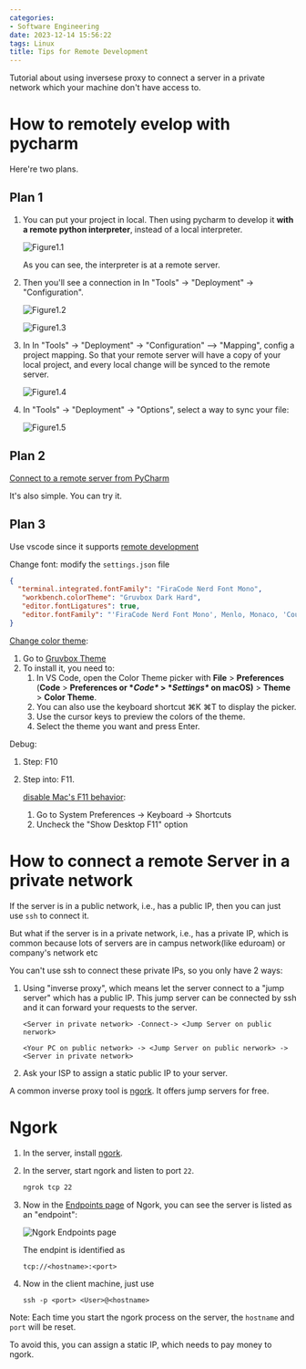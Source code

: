 ```yaml
---
categories:
- Software Engineering
date: 2023-12-14 15:56:22
tags: Linux
title: Tips for Remote Development
---
```


Tutorial about using inversese proxy to connect a server in a private network which your machine don't have access to.

<!--more-->

# How to remotely evelop with pycharm

Here're two plans.

## Plan 1

1. You can put your project in local. Then using pycharm to develop it **with a remote python interpreter**, instead of a local interpreter.

   ![Figure1.1](https://lyk-love.oss-cn-shanghai.aliyuncs.com/Software%20Engineering/Tips%20for%20Remote%20Development/Figure%201.1.png)

   As you can see, the interpreter is at a remote server.

2. Then you'll see a connection in In "Tools" -> "Deployment" -> "Configuration".

   ![Figure1.2](https://lyk-love.oss-cn-shanghai.aliyuncs.com/Software%20Engineering/Tips%20for%20Remote%20Development/Figure1.2.png)

   ![Figure1.3](https://lyk-love.oss-cn-shanghai.aliyuncs.com/Software%20Engineering/Tips%20for%20Remote%20Development/Figure1.3.png) 

3. In In "Tools" -> "Deployment" -> "Configuration" --> "Mapping", config a project mapping. So that your remote server will have a copy of your local project, and every local change will be synced to the remote server.

   ![Figure1.4](https://lyk-love.oss-cn-shanghai.aliyuncs.com/Software%20Engineering/Tips%20for%20Remote%20Development/Figure1.4.png)

4. In "Tools" -> "Deployment" -> "Options", select a way to sync your file:

   ![Figure1.5](https://lyk-love.oss-cn-shanghai.aliyuncs.com/Software%20Engineering/Tips%20for%20Remote%20Development/Figure1.5.png)



## Plan 2

[Connect to a remote server from PyCharm](https://www.jetbrains.com/help/pycharm/remote-development-starting-page.html)

It's also simple. You can try it.

## Plan 3

Use vscode since it supports [remote development](https://code.visualstudio.com/docs/remote/ssh#_remember-hosts-and-advanced-settings)



Change font: modify the `settings.json` file

```json
{
  "terminal.integrated.fontFamily": "FiraCode Nerd Font Mono",
   "workbench.colorTheme": "Gruvbox Dark Hard",
   "editor.fontLigatures": true,
   "editor.fontFamily": "'FiraCode Nerd Font Mono', Menlo, Monaco, 'Courier New', monospace"
}
```



[Change color theme](https://code.visualstudio.com/docs/getstarted/themes):

1. Go to [Gruvbox Theme](https://vscodethemes.com/e/jdinhlife.gruvbox/gruvbox-dark-medium)
2. To install it, you need to:
   1. In VS Code, open the Color Theme picker with **File** > **Preferences** (**Code** > **Preferences or \**Code\** > \**Settings\** on macOS)**  > **Theme** > **Color Theme**.
   2. You can also use the keyboard shortcut ⌘K ⌘T to display the picker.
   3. Use the cursor keys to preview the colors of the theme.
   4. Select the theme you want and press Enter.





Debug:

1. Step: F10

2. Step into: F11. 

   [disable Mac's F11 behavior](https://github.com/microsoft/vscode/issues/5102):

   1. Go to System Preferences -> Keyboard -> Shortcuts
   2. Uncheck the "Show Desktop    F11" option

# How to connect a remote Server in a private network

If the server is in a public network, i.e., has a public IP, then you can just use `ssh` to connect it.

But what if the server is in a private network, i.e., has a private IP, which is common because lots of servers are in campus network(like eduroam) or company's network etc

You can't use ssh to connect these private IPs, so you only have 2 ways:

1. Using "inverse proxy", which means let the server connect to a "jump server" which has a public IP. This jump server can be connected by ssh and it can forward your requests to the server.

   ```text
   <Server in private network> -Connect-> <Jump Server on public nerwork> 
   
   <Your PC on public network> -> <Jump Server on public nerwork> -> <Server in private network>
   ```

2. Ask your ISP to assign a static public IP to your server.



A common inverse proxy tool is [ngork](https://dashboard.ngrok.com/get-started/setup/macos). It offers jump servers for free.


# Ngork

1. In the server, install [ngork](https://dashboard.ngrok.com/get-started/setup/macos).

2. In the server, start ngork and listen to port `22`.

   ```sh
   ngrok tcp 22
   ```

3. Now in the [Endpoints page](https://dashboard.ngrok.com/cloud-edge/endpoints) of Ngork, you can see the server is listed as an "endpoint":

   ![Ngork Endpoints page](https://lyk-love.oss-cn-shanghai.aliyuncs.com/Software%20Engineering/Tips%20for%20Remote%20Development/Ngork%20Endpoints%20page.png)

   The endpint is identified as

   ```
   tcp://<hostname>:<port>
   ```

4. Now in the client machine, just use

   ```
   ssh -p <port> <User>@<hostname>
   ```

   

Note: Each time you start the ngork process on the server, the `hostname` and `port` will be reset.

To avoid this, you can assign a static IP, which needs to pay money to ngork.